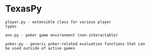# TexasPy

<code>player.py - extensible class for various player types</code>

<code>env.py - poker game environment (non-interactable)</code>

<code>poker.py - generic poker-related evaluation functions that can be used outside of active games</code>
